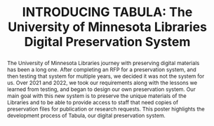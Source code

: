 ---
abstract: The University of Minnesota Libraries journey with preserving digital materials
  has been a long one.  After completing an RFP for a preservation system, and then
  testing that system for multiple years, we decided it was not the system for us.
  Over 2021 and 2022, we took our requirements along with the lessons we learned from
  testing, and began to design our own preservation system.  Our main goal with this
  new system is to preserve the unique materials of the Libraries and to be able to
  provide access to staff that need copies of preservation files for publication or
  research requests.  This poster highlights the development process of Tabula, our
  digital preservation system.
creators:
- Kussmann, Carol
date: null
document_url: https://www.ideals.illinois.edu/items/128272/bitstreams/428909/data.pdf
grand_parent: iPRES
institutions: []
keywords:
- digital preservation
- digital preservation system
- libraries
- implementation
landing_page_url: https://hdl.handle.net/2142/121068
language: eng
layout: publication
license: CC-BY 4.0 International
notes_url: null
parent: iPRES 2023
presentation_url: null
publication_type: unknown
size: null
source_name: iPRES
title: 'INTRODUCING TABULA: The University of Minnesota Libraries Digital Preservation
  System'
year: 2023
---